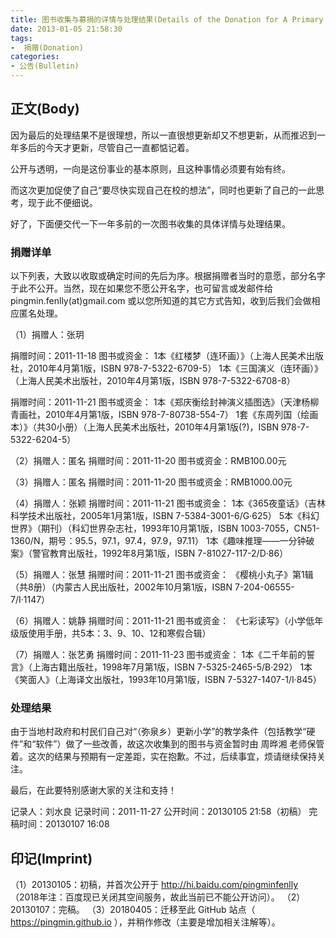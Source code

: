 ```yaml
---
title: 图书收集与募捐的详情与处理结果(Details of the Donation for A Primary School)
date: 2013-01-05 21:58:30
tags:
-  捐赠(Donation)
categories:
- 公告(Bulletin)
---
```


## 正文(Body)

因为最后的处理结果不是很理想，所以一直很想更新却又不想更新，从而推迟到一年多后的今天才更新，尽管自己一直都惦记着。

公开与透明，一向是这份事业的基本原则，且这种事情必须要有始有终。

而这次更加促使了自己“要尽快实现自己在校的想法”，同时也更新了自己的一此思考，现于此不便细说。

好了，下面便交代一下一年多前的一次图书收集的具体详情与处理结果。

<!-- more -->

### 捐赠详单

以下列表，大致以收取或确定时间的先后为序。根据捐赠者当时的意愿，部分名字于此不公开。当然，现在如果您不愿公开名字，也可留言或发邮件给 pingmin.fenlly(at)gmail.com 或以您所知道的其它方式告知，收到后我们会做相应匿名处理。

（1）捐赠人：张玥

捐赠时间：2011-11-18
图书或资金：
1本《红楼梦（连环画）》（上海人民美术出版社，2010年4月第1版，ISBN 978-7-5322-6709-5）
1本《三国演义（连环画）》（上海人民美术出版社，2010年4月第1版，ISBN 978-7-5322-6708-8）

捐赠时间：2011-11-21
图书或资金：
1本《郑庆衡绘封神演义插图选》（天津杨柳青画社，2010年4月第1版，ISBN 978-7-80738-554-7）
1套《东周列国（绘画本）》（共30小册）（上海人民美术出版社，2010年4月第1版(?)，ISBN 978-7-5322-6204-5）

（2）捐赠人：匿名
捐赠时间：2011-11-20
图书或资金：RMB100.00元

（3）捐赠人：匿名
捐赠时间：2011-11-20
图书或资金：RMB1000.00元

（4）捐赠人：张颖
捐赠时间：2011-11-21
图书或资金：
1本《365夜童话》（吉林科学技术出版社，2005年1月第1版，ISBN 7-5384-3001-6/G·625）
5本《科幻世界》（期刊）（科幻世界杂志社，1993年10月第1版，ISBN 1003-7055，CN51-1360/N，期号：95.5，97.1，97.4，97.9，97.11）
1本《趣味推理——一分钟破案》（警官教育出版社，1992年8月第1版，ISBN 7-81027-117-2/D·86）

（5）捐赠人：张慧
捐赠时间：2011-11-21
图书或资金：
《樱桃小丸子》第1辑（共8册）（内蒙古人民出版社，2002年10月第1版，ISBN 7-204-06555-7/I·1147）

（6）捐赠人：姚静
捐赠时间：2011-11-21
图书或资金：
《七彩读写》（小学低年级版使用手册，共5本：3、9、10、12和寒假合辑）

（7）捐赠人：张艺勇
捐赠时间：2011-11-23
图书或资金：
1本《二千年前的誓言》（上海古籍出版社，1998年7月第1版，ISBN 7-5325-2465-5/B·292）
1本《笑面人》（上海译文出版社，1993年10月第1版，ISBN 7-5327-1407-1/I·845）

### 处理结果

由于当地村政府和村民们自己对“（弥泉乡）更新小学”的教学条件（包括教学“硬件”和“软件”）做了一些改善，故这次收集到的图书与资金暂时由 周晔湘 老师保管着。这次的结果与预期有一定差距，实在抱歉。不过，后续事宜，烦请继续保持关注。

最后，在此要特别感谢大家的关注和支持！

记录人：刘水良
记录时间：2011-11-27
公开时间：20130105 21:58（初稿）
完稿时间：20130107 16:08

## 印记(Imprint)

（1）20130105：初稿，并首次公开于 http://hi.baidu.com/pingminfenlly （2018年注：百度现已关闭其空间服务，故此当前已不能公开访问）。
（2）20130107：完稿。
（3）20180405：迁移至此 GitHub 站点（ https://pingmin.github.io ），并稍作修改（主要是增加相关注解等）。
